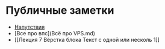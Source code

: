 # Публичные заметки

- [Напутствия](Напутствия.md)
- [Все про впс](Всё про VPS.md)
- [[Лекция 7 Вёрстка блока Текст с одной или несколь 1]]





